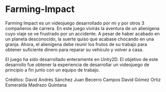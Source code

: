# Farming-Impact
Farming Impact es un videojuego desarrollado por mi y por otros 3 compañeros de carrera. En este juego vivirás la aventura de un alienígena cuyo viaje se ve frustrado por un accidente. A pesar de haber acabado en un planeta desconocido, la suerte quiso que acabase chocando en una granja. Ahora, el alienígena debe reunir los frutos de su trabajo para obtener suficiente dinero para reparar su vehículo y volver a casa.

El juego ha sido desarrollado enteramente en Unity2D. El objetivo de este desarrollo fue obtener la experiencia de desarrollar un videojuego de principio a fin junto con un equipo de trabajo.

Créditos:
David Andrés Sánchez
Juan Becerro Campos
David Gómez Ortiz
Esmeralda Madrazo Quintana
